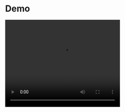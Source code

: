 # Demo 
<video width="370" height="280" controls>
  <source src="Record_2023-03-13-22-00-33_866547ceea94746f29e8d319a61dc94b.mp4" type="video/mp4">
</video>
